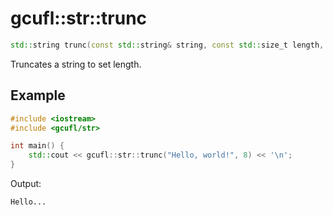 # gcufl::str::trunc
```cpp
std::string trunc(const std::string& string, const std::size_t length, const std::string& suffix = "...") noexcept;
```
Truncates a string to set length.
## Example
```cpp
#include <iostream>
#include <gcufl/str>

int main() {
	std::cout << gcufl::str::trunc("Hello, world!", 8) << '\n';
}
```
Output:
```
Hello...
```
